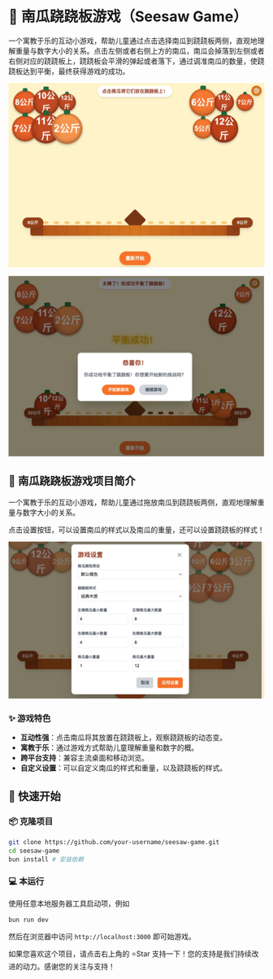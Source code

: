 # 🎃 南瓜跷跷板游戏（Seesaw Game）
一个寓教于乐的互动小游戏，帮助儿童通过点击选择南瓜到跷跷板两侧，直观地理解重量与数字大小的关系。点击左侧或者右侧上方的南瓜，南瓜会掉落到左侧或者右侧对应的跷跷板上，跷跷板会平滑的弹起或者落下，通过调准南瓜的数量，使跷跷板达到平衡，最终获得游戏的成功。

![游戏截图](./screenshot.jpg)

![游戏成功截图](./screenshot2.jpg)

## 📌 南瓜跷跷板游戏项目简介

一个寓教于乐的互动小游戏，帮助儿童通过拖放南瓜到跷跷板两侧，直观地理解重量与数字大小的关系。

点击设置按钮，可以设置南瓜的样式以及南瓜的重量，还可以设置跷跷板的样式！

![游戏成功截图](./screenshot3.jpg)

### ✨ 游戏特色
 - **互动性强**：点击南瓜将其放置在跷跷板上，观察跷跷板的动态变。
 - **寓教于乐**：通过游戏方式帮助儿童理解重量和数字的概。
 - **跨平台支持**：兼容主流桌面和移动浏览。
 - **自定义设置**：可以自定义南瓜的样式和重量，以及跷跷板的样式。

## 🚀 快速开始

### 📦 克隆项目

```bash
git clone https://github.com/your-username/seesaw-game.git
cd seesaw-game
bun install # 安装依赖
```

### 💻 本运行

使用任意本地服务器工具启动项，例如

```bash
bun run dev
```

然后在浏览器中访问 `http://localhost:3000` 即可始游戏。


如果您喜欢这个项目，请点击右上角的 ⭐️Star 支持一下！您的支持是我们持续改进的动力。感谢您的关注与支持！